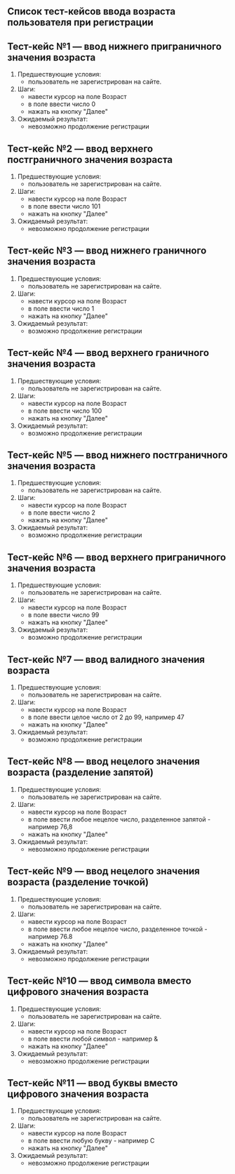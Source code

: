 ## Список тест-кейсов ввода возраста пользователя при регистрации
## Тест-кейс №1 — ввод нижнего приграничного значения возраста

1. Предшествующие условия:
    - пользователь не зарегистрирован на сайте.
2. Шаги:
    - навести курсор на поле Возраст
    - в поле ввести число 0
    - нажать на кнопку "Далее"
3. Ожидаемый результат:
    - невозможно продолжение регистрации
## Тест-кейс №2 — ввод верхнего постграничного значения возраста

1. Предшествующие условия:
    - пользователь не зарегистрирован на сайте.
2. Шаги:
    - навести курсор на поле Возраст
    - в поле ввести число 101
    - нажать на кнопку "Далее"
3. Ожидаемый результат:
    - невозможно продолжение регистрации

## Тест-кейс №3 — ввод нижнего граничного значения возраста

1. Предшествующие условия:
    - пользователь не зарегистрирован на сайте.
2. Шаги:
    - навести курсор на поле Возраст
    - в поле ввести число 1
    - нажать на кнопку "Далее"
3. Ожидаемый результат:
    - возможно продолжение регистрации
    
## Тест-кейс №4 — ввод верхнего граничного значения возраста

1. Предшествующие условия:
    - пользователь не зарегистрирован на сайте.
2. Шаги:
    - навести курсор на поле Возраст
    - в поле ввести число 100
    - нажать на кнопку "Далее"
3. Ожидаемый результат:
    - возможно продолжение регистрации

## Тест-кейс №5 — ввод нижнего постграничного значения возраста

1. Предшествующие условия:
    - пользователь не зарегистрирован на сайте.
2. Шаги:
    - навести курсор на поле Возраст
    - в поле ввести число 2
    - нажать на кнопку "Далее"
3. Ожидаемый результат:
    - возможно продолжение регистрации
## Тест-кейс №6 — ввод верхнего приграничного значения возраста

1. Предшествующие условия:
    - пользователь не зарегистрирован на сайте.
2. Шаги:
    - навести курсор на поле Возраст
    - в поле ввести число 99
    - нажать на кнопку "Далее"
3. Ожидаемый результат:
    - возможно продолжение регистрации
   
## Тест-кейс №7 — ввод валидного значения возраста

1. Предшествующие условия:
    - пользователь не зарегистрирован на сайте.
2. Шаги:
    - навести курсор на поле Возраст
    - в поле ввести целое число от 2 до 99, например 47
    - нажать на кнопку "Далее"
3. Ожидаемый результат:
    - возможно продолжение регистрации

## Тест-кейс №8 — ввод нецелого значения возраста (разделение запятой)

1. Предшествующие условия:
    - пользователь не зарегистрирован на сайте.
2. Шаги:
    - навести курсор на поле Возраст
    - в поле ввести любое нецелое число, разделенное запятой - например 76,8
    - нажать на кнопку "Далее"
3. Ожидаемый результат:
    - невозможно продолжение регистрации

## Тест-кейс №9 — ввод нецелого значения возраста (разделение точкой)

1. Предшествующие условия:
    - пользователь не зарегистрирован на сайте.
2. Шаги:
    - навести курсор на поле Возраст
    - в поле ввести любое нецелое число, разделенное точкой - например 76.8
    - нажать на кнопку "Далее"
3. Ожидаемый результат:
    - невозможно продолжение регистрации 

## Тест-кейс №10 — ввод символа вместо цифрового значения возраста

1. Предшествующие условия:
    - пользователь не зарегистрирован на сайте.
2. Шаги:
    - навести курсор на поле Возраст
    - в поле ввести любой символ - например &
    - нажать на кнопку "Далее"
3. Ожидаемый результат:
    - невозможно продолжение регистрации 

## Тест-кейс №11 — ввод буквы вместо цифрового значения возраста

1. Предшествующие условия:
    - пользователь не зарегистрирован на сайте.
2. Шаги:
    - навести курсор на поле Возраст
    - в поле ввести любую букву - например С
    - нажать на кнопку "Далее"
3. Ожидаемый результат:
    - невозможно продолжение регистрации 